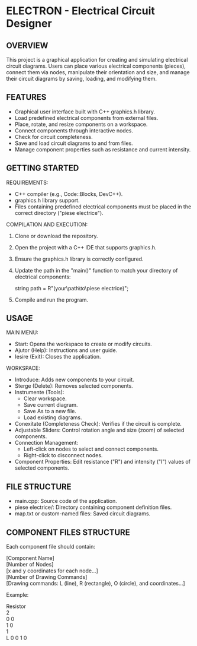 ELECTRON - Electrical Circuit Designer
======================================

OVERVIEW
--------

This project is a graphical application for creating and simulating electrical circuit diagrams. Users can place various electrical components (pieces), connect them via nodes, manipulate their orientation and size, and manage their circuit diagrams by saving, loading, and modifying them.

FEATURES
--------

- Graphical user interface built with C++ graphics.h library.
- Load predefined electrical components from external files.
- Place, rotate, and resize components on a workspace.
- Connect components through interactive nodes.
- Check for circuit completeness.
- Save and load circuit diagrams to and from files.
- Manage component properties such as resistance and current intensity.

GETTING STARTED
---------------

REQUIREMENTS:

- C++ compiler (e.g., Code::Blocks, DevC++).
- graphics.h library support.
- Files containing predefined electrical components must be placed in the correct directory ("piese electrice").

COMPILATION AND EXECUTION:

1. Clone or download the repository.
2. Open the project with a C++ IDE that supports graphics.h.
3. Ensure the graphics.h library is correctly configured.
4. Update the path in the "main()" function to match your directory of electrical components:
   
   string path = R"(your\path\to\piese electrice)";

5. Compile and run the program.

USAGE
-----

MAIN MENU:

- Start: Opens the workspace to create or modify circuits.
- Ajutor (Help): Instructions and user guide.
- Iesire (Exit): Closes the application.

WORKSPACE:

- Introduce: Adds new components to your circuit.
- Sterge (Delete): Removes selected components.
- Instrumente (Tools):
  - Clear workspace.
  - Save current diagram.
  - Save As to a new file.
  - Load existing diagrams.
- Conexitate (Completeness Check): Verifies if the circuit is complete.
- Adjustable Sliders: Control rotation angle and size (zoom) of selected components.
- Connection Management:
  - Left-click on nodes to select and connect components.
  - Right-click to disconnect nodes.
- Component Properties: Edit resistance ("R") and intensity ("I") values of selected components.

FILE STRUCTURE
--------------

- main.cpp: Source code of the application.
- piese electrice/: Directory containing component definition files.
- map.txt or custom-named files: Saved circuit diagrams.

COMPONENT FILES STRUCTURE
-------------------------

Each component file should contain:

[Component Name]  
[Number of Nodes]  
[x and y coordinates for each node...]  
[Number of Drawing Commands]  
[Drawing commands: L (line), R (rectangle), O (circle), and coordinates...]

Example:

Resistor  
2  
0 0  
1 0  
1  
L 0 0 1 0


